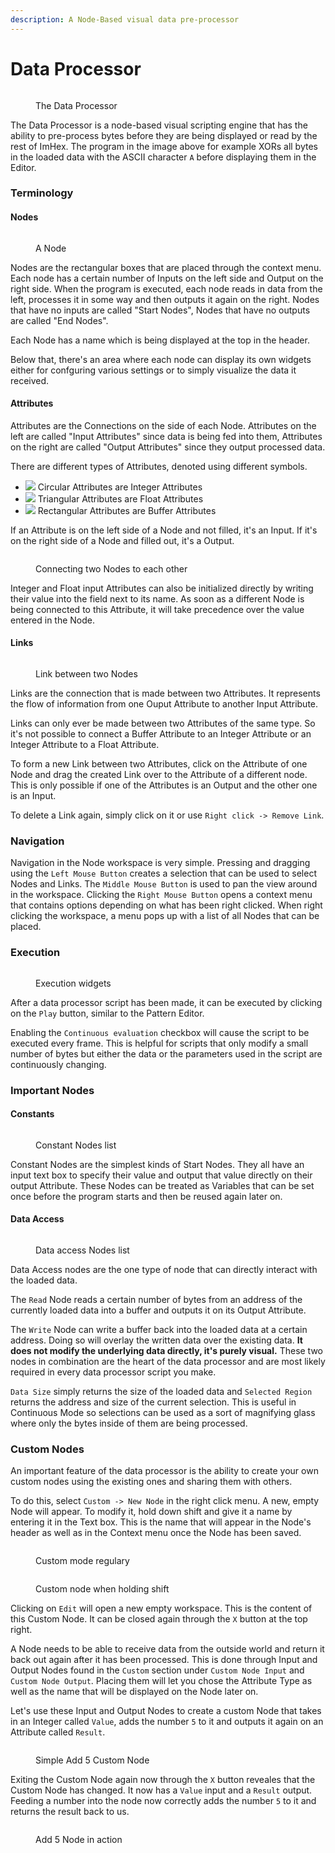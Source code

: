 ```yaml
---
description: A Node-Based visual data pre-processor
---
```


# Data Processor

<figure><img src="../.gitbook/assets/imhex_Sp6EdaFrcH.png" alt=""><figcaption><p>The Data Processor</p></figcaption></figure>

The Data Processor is a node-based visual scripting engine that has the ability to pre-process bytes before they are being displayed or read by the rest of ImHex. The program in the image above for example XORs all bytes in the loaded data with the ASCII character `A` before displaying them in the Editor.

### Terminology

#### Nodes

<figure><img src="../.gitbook/assets/imhex_LRIlWVyI8w.png" alt=""><figcaption><p>A Node</p></figcaption></figure>

Nodes are the rectangular boxes that are placed through the context menu. Each node has a certain number of Inputs on the left side and Output on the right side. When the program is executed, each node reads in data from the left, processes it in some way and then outputs it again on the right. Nodes that have no inputs are called "Start Nodes", Nodes that have no outputs are called "End Nodes".

Each Node has a name which is being displayed at the top in the header.

Below that, there's an area where each node can display its own widgets either for confguring various settings or to simply visualize the data it received.

#### Attributes

Attributes are the Connections on the side of each Node. Attributes on the left are called "Input Attributes" since data is being fed into them, Attributes on the right are called "Output Attributes" since they output processed data.

There are different types of Attributes, denoted using different symbols.&#x20;

* ![](../.gitbook/assets/imhex\_en11BC4ACp.png) Circular Attributes are Integer Attributes
* ![](../.gitbook/assets/imhex\_oi7H5zLaT6.png) Triangular Attributes are Float Attributes
* ![](../.gitbook/assets/imhex\_Z7rc3HH3yV.png) Rectangular Attributes are Buffer Attributes

If an Attribute is on the left side of a Node and not filled, it's an Input. If it's on the right side of a Node and filled out, it's a Output.

<figure><img src="../.gitbook/assets/imhex_njbmKbvNin.gif" alt=""><figcaption><p>Connecting two Nodes to each other</p></figcaption></figure>

Integer and Float input Attributes can also be initialized directly by writing their value into the field next to its name. As soon as a different Node is being connected to this Attribute, it will take precedence over the value entered in the Node.&#x20;

#### Links

<figure><img src="../.gitbook/assets/imhex_0PnMK3MC0A.png" alt=""><figcaption><p>Link between two Nodes</p></figcaption></figure>

Links are the connection that is made between two Attributes. It represents the flow of information from one Ouput Attribute to another Input Attribute.&#x20;

Links can only ever be made between two Attributes of the same type. So it's not possible to connect a Buffer Attribute to an Integer Attribute or an Integer Attribute to a Float Attribute.

To form a new Link between two Attributes, click on the Attribute of one Node and drag the created Link over to the Attribute of a different node. This is only possible if one of the Attributes is an Output and the other one is an Input.

To delete a Link again, simply click on it or use `Right click -> Remove Link`.

### Navigation

Navigation in the Node workspace is very simple. Pressing and dragging using the `Left Mouse Button` creates a selection that can be used to select Nodes and Links. The `Middle Mouse Button` is used to pan the view around in the workspace. Clicking the `Right Mouse Button` opens a context menu that contains options depending on what has been right clicked. When right clicking the workspace, a menu pops up with a list of all Nodes that can be placed.

### Execution

<figure><img src="../.gitbook/assets/imhex_u7zax8XPa5.png" alt=""><figcaption><p>Execution widgets</p></figcaption></figure>

After a data processor script has been made, it can be executed by clicking on the `Play` button, similar to the Pattern Editor.&#x20;

Enabling the `Continuous evaluation` checkbox will cause the script to be executed every frame. This is helpful for scripts that only modify a small number of bytes but either the data or the parameters used in the script are continuously changing.

### Important Nodes

#### Constants

<figure><img src="../.gitbook/assets/imhex_f2E3mrsjrm.png" alt=""><figcaption><p>Constant Nodes list</p></figcaption></figure>

Constant Nodes are the simplest kinds of Start Nodes. They all have an input text box to specify their value and output that value directly on their output Attribute. These Nodes can be treated as Variables that can be set once before the program starts and then be reused again later on.&#x20;

#### Data Access

<figure><img src="../.gitbook/assets/imhex_f8Grwrwb8b.png" alt=""><figcaption><p>Data access Nodes list</p></figcaption></figure>

Data Access nodes are the one type of node that can directly interact with the loaded data.&#x20;

The `Read` Node reads a certain number of bytes from an address of the currently loaded data into a buffer and outputs it on its Output Attribute.

The `Write` Node can write a buffer back into the loaded data at a certain address. Doing so will overlay the written data over the existing data. **It does not modify the underlying data directly, it's purely visual.** These two nodes in combination are the heart of the data processor and are most likely required in every data processor script you make.

`Data Size` simply returns the size of the loaded data and `Selected Region` returns the address and size of the current selection. This is useful in Continuous Mode so selections can be used as a sort of magnifying glass where only the bytes inside of them are being processed.

### Custom Nodes

An important feature of the data processor is the ability to create your own custom nodes using the existing ones and sharing them with others.

To do this, select `Custom -> New Node` in the right click menu. A new, empty Node will appear. To modify it, hold down shift and give it a name by entering it in the Text box. This is the name that will appear in the Node's header as well as in the Context menu once the Node has been saved.

<div>

<figure><img src="../.gitbook/assets/imhex_SMYtRvFkMp.png" alt=""><figcaption><p>Custom mode regulary</p></figcaption></figure>

 

<figure><img src="../.gitbook/assets/imhex_lL8w8M1Z8B.png" alt=""><figcaption><p>Custom node when holding shift</p></figcaption></figure>

</div>

Clicking on `Edit` will open a new empty workspace. This is the content of this Custom Node. It can be closed again through the `X` button at the top right.

A Node needs to be able to receive data from the outside world and return it back out again after it has been processed. This is done through Input and Output Nodes found in the `Custom` section under `Custom Node Input` and `Custom Node Output`. Placing them will let you chose the Attribute Type as well as the name that will be displayed on the Node later on.

Let's use these Input and Output Nodes to create a custom Node that takes in an Integer called `Value`, adds the number `5` to it and outputs it again on an Attribute called `Result`.

<figure><img src="../.gitbook/assets/imhex_RaB9KzfHH2.png" alt=""><figcaption><p>Simple Add 5 Custom Node</p></figcaption></figure>

Exiting the Custom Node again now through the `X` button reveales that the Custom Node has changed. It now has a `Value` input and a `Result` output. Feeding a number into the node now correctly adds the number `5` to it and returns the result back to us.

<figure><img src="../.gitbook/assets/imhex_OETmA1p30e.png" alt=""><figcaption><p>Add 5 Node in action</p></figcaption></figure>

